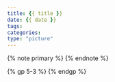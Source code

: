 ```yaml
---
title: {{ title }}
date: {{ date }}
tags:
categories:
type: "picture"
---
```


{% note primary %} {% endnote %}
<meta name="referrer" content="no-referrer" />


<!--more-->

{% gp 5-3 %} {% endgp %}